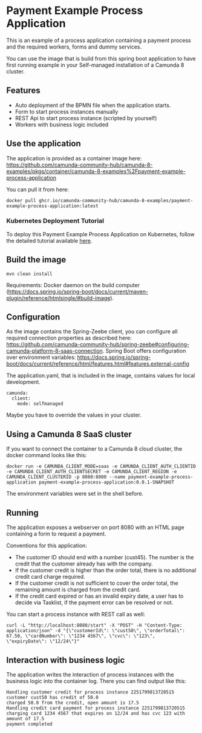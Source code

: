 # Payment Example Process Application

This is an example of a process application containing a payment process and the
required workers, forms and dummy services.

You can use the image that is build from this spring boot application to have
first running example in your Self-managed installation of a Camunda 8 cluster.

## Features

- Auto deployment of the BPMN file when the application starts.
- Form to start process instances manually
- REST Api to start process instance (scripted by yourself)
- Workers with business logic included

## Use the application

The application is provided as a container image here:
https://github.com/camunda-community-hub/camunda-8-examples/pkgs/container/camunda-8-examples%2Fpayment-example-process-application

You can pull it from here:

```
docker pull ghcr.io/camunda-community-hub/camunda-8-examples/payment-example-process-application:latest
```

### Kubernetes Deployment Tutorial

To deploy this Payment Example Process Application on Kubernetes, follow the detailed tutorial available [here](./kube/README.md).

## Build the image

```
mvn clean install
```

Requirements: Docker daemon on the build computer
(https://docs.spring.io/spring-boot/docs/current/maven-plugin/reference/htmlsingle/#build-image).

## Configuration

As the image contains the Spring-Zeebe client, you can configure all required
connection properties as described here:
https://github.com/camunda-community-hub/spring-zeebe#configuring-camunda-platform-8-saas-connection.
Spring Boot offers configuration over environment variables:
https://docs.spring.io/spring-boot/docs/current/reference/html/features.html#features.external-config

The application.yaml, that is included in the image, contains values for local
development.

```
camunda:
  client:
    mode: selfmanaged
```

Maybe you have to override the values in your cluster.

## Using a Camunda 8 SaaS cluster

If you want to connect the container to a Camunda 8 cloud cluster, the docker
command looks like this:

```
docker run -e CAMUNDA_CLIENT_MODE=saas -e CAMUNDA_CLIENT_AUTH_CLIENTID -e CAMUNDA_CLIENT_AUTH_CLIENTSECRET -e CAMUNDA_CLIENT_REGION -e CAMUNDA_CLIENT_CLUSTERID -p 8080:8080 --name payment-example-process-application payment-example-process-application:0.0.1-SNAPSHOT
```

The environment variables were set in the shell before.

## Running

The application exposes a webserver on port 8080 with an HTML page containing a
form to request a payment.

Conventions for this application:

- The customer ID should end with a number (cust45). The number is the credit
  that the customer already has with the company.
- If the customer credit is higher than the order total, there is no additional
  credit card charge required.
- If the customer credit is not sufficient to cover the order total, the
  remaining amount is charged from the credit card.
- If the credit card expired or has an invalid expiry date, a user has to decide
  via Tasklist, if the payment error can be resolved or not.

You can start a process instance with REST call as well:

```
curl -L "http://localhost:8080/start" -X "POST" -H "Content-Type: application/json" -d "{\"customerId\": \"cust50\", \"orderTotal\": 67.50, \"cardNumber\": \"1234 4567\", \"cvc\": \"123\", \"expiryDate\": \"12/24\"}"
```

## Interaction with business logic

The application writes the interaction of process instances with the business
logic into the container log. There you can find output like this:

```
Handling customer credit for process instance 2251799813720515
customer cust50 has credit of 50.0
charged 50.0 from the credit, open amount is 17.5
Handling credit card payment for process instance 2251799813720515
charging card 1234 4567 that expires on 12/24 and has cvc 123 with amount of 17.5
payment completed
```
